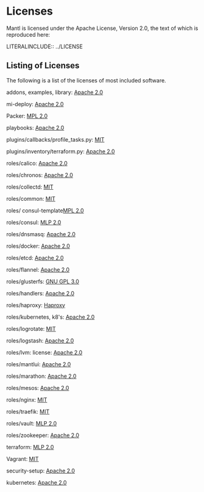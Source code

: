 Licenses
========

Mantl is licensed under the Apache License, Version 2.0, the text of
which is reproduced here:

LITERALINCLUDE:: ../LICENSE

Listing of Licenses
-------------------

The following is a list of the licenses of most included software.

addons, examples, library: [Apache
2.0](https://github.com/CiscoCloud/mantl/blob/master/LICENSE)

mi-deploy: [Apache
2.0](https://github.com/CiscoCloud/mantl/blob/master/LICENSE)

Packer: [MPL
2.0](https://github.com/mitchellh/packer/blob/master/LICENSE)

playbooks: [Apache
2.0](https://github.com/CiscoCloud/mantl/blob/master/LICENSE)

plugins/callbacks/profile\_tasks.py:
[MIT](https://github.com/CiscoCloud/mantl/blob/master/plugins/callbacks/profile_tasks.py)

plugins/inventory/terraform.py: [Apache
2.0](https://github.com/CiscoCloud/mantl/blob/master/plugins/inventory/terraform.py)

roles/calico: [Apache
2.0](https://github.com/projectcalico/calico/blob/master/LICENSE)

roles/chronos: [Apache
2.0](https://github.com/mesos/chronos/blob/master/LICENSE)

roles/collectd:
[MIT](https://collectd.org/wiki/index.php/Category:MIT_License)

roles/common:
[MIT](https://github.com/sunscrapers/ansible-role-common/blob/master/LICENSE)

roles/ consul-template[MPL
2.0](https://github.com/hashicorp/consul-template/blob/master/LICENSE)

roles/consul: [MLP
2.0](https://github.com/hashicorp/consul/blob/master/LICENSE)

roles/dnsmasq: [Apache
2.0](https://github.com/vmware/ansible-role-dnsmasq/blob/master/LICENSE)

roles/docker: [Apache
2.0](https://github.com/docker/docker/blob/master/LICENSE)

roles/etcd: [Apache
2.0](https://github.com/coreos/etcd/blob/master/LICENSE)

roles/flannel: [Apache
2.0](https://github.com/coreos/flannel/blob/master/LICENSE)

roles/glusterfs: [GNU GPL
3.0](http://www.gluster.org/community/documentation/index.php/Gluster_3.2:_Understanding_the_GlusterFS_License)

roles/handlers: [Apache
2.0](https://github.com/CiscoCloud/mantl/blob/master/LICENSE)

roles/haproxy:
[Haproxy](http://www.haproxy.org/download/1.3/doc/LICENSE)

roles/kubernetes, k8's: [Apache
2.0](https://github.com/vmware/ansible-role-kubernetes-master/blob/master/LICENSE)

roles/logrotate:
[MIT](https://github.com/retr0h/ansible-logrotate/blob/master/LICENSE)

roles/logstash: [Apache
2.0](https://github.com/elastic/logstash/blob/master/LICENSE)

roles/lvm: license: [Apache
2.0](https://github.com/CiscoCloud/mantl/blob/master/LICENSE)

roles/mantlui: [Apache 2.0](http://docs.mantl.io/en/latest/license.html)

roles/marathon: [Apache
2.0](https://github.com/mesosphere/marathon/blob/master/LICENSE)

roles/mesos: [Apache
2.0](https://github.com/apache/mesos/blob/master/LICENSE)

roles/nginx: [MIT](https://github.com/ANXS/nginx)

roles/traefik:
[MIT](https://github.com/containous/traefik/blob/master/LICENSE.md)

roles/vault: [MLP
2.0](https://github.com/hashicorp/vault/blob/master/LICENSE)

roles/zookeeper: [Apache
2.0](https://github.com/apache/zookeeper/blob/trunk/LICENSE.txt)

terraform: [MLP
2.0](https://github.com/hashicorp/terraform/blob/master/LICENSE)

Vagrant: [MIT](https://github.com/mitchellh/vagrant/blob/master/LICENSE)

security-setup: [Apache
2.0](https://github.com/CiscoCloud/mantl/blob/master/LICENSE)

kubernetes: [Apache
2.0](https://github.com/kubernetes/kubernetes/blob/master/LICENSE)
